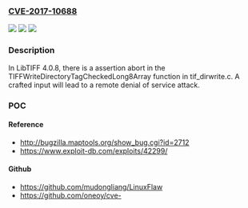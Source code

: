 ### [CVE-2017-10688](https://cve.mitre.org/cgi-bin/cvename.cgi?name=CVE-2017-10688)
![](https://img.shields.io/static/v1?label=Product&message=n%2Fa&color=blue)
![](https://img.shields.io/static/v1?label=Version&message=n%2Fa&color=blue)
![](https://img.shields.io/static/v1?label=Vulnerability&message=n%2Fa&color=brighgreen)

### Description

In LibTIFF 4.0.8, there is a assertion abort in the TIFFWriteDirectoryTagCheckedLong8Array function in tif_dirwrite.c. A crafted input will lead to a remote denial of service attack.

### POC

#### Reference
- http://bugzilla.maptools.org/show_bug.cgi?id=2712
- https://www.exploit-db.com/exploits/42299/

#### Github
- https://github.com/mudongliang/LinuxFlaw
- https://github.com/oneoy/cve-

